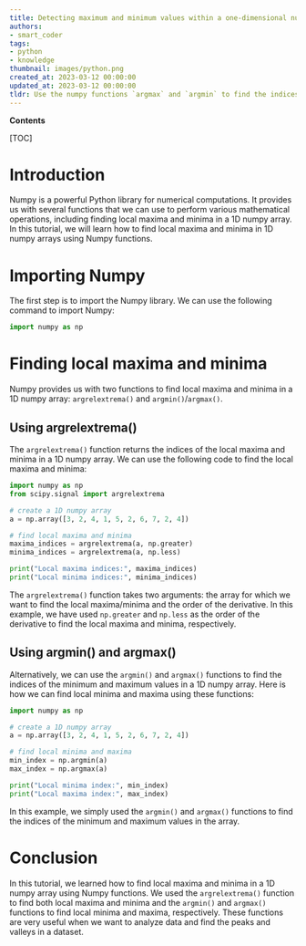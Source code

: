 ```yaml
---
title: Detecting maximum and minimum values within a one-dimensional numpy array using numpy
authors:
- smart_coder
tags:
- python
- knowledge
thumbnail: images/python.png
created_at: 2023-03-12 00:00:00
updated_at: 2023-03-12 00:00:00
tldr: Use the numpy functions `argmax` and `argmin` to find the indices of the local maxima and minima, respectively.
---
```


**Contents**

[TOC]

# Introduction

Numpy is a powerful Python library for numerical computations. It provides us with several functions that we can use to perform various mathematical operations, including finding local maxima and minima in a 1D numpy array. In this tutorial, we will learn how to find local maxima and minima in 1D numpy arrays using Numpy functions.

# Importing Numpy

The first step is to import the Numpy library. We can use the following command to import Numpy:

``` python
import numpy as np
```
# Finding local maxima and minima

Numpy provides us with two functions to find local maxima and minima in a 1D numpy array: ```argrelextrema()``` and ```argmin()```/```argmax()```.

## Using argrelextrema()

The ```argrelextrema()``` function returns the indices of the local maxima and minima in a 1D numpy array. We can use the following code to find the local maxima and minima:

``` python
import numpy as np
from scipy.signal import argrelextrema

# create a 1D numpy array
a = np.array([3, 2, 4, 1, 5, 2, 6, 7, 2, 4])

# find local maxima and minima
maxima_indices = argrelextrema(a, np.greater)
minima_indices = argrelextrema(a, np.less)

print("Local maxima indices:", maxima_indices)
print("Local minima indices:", minima_indices)
```

The ```argrelextrema()``` function takes two arguments: the array for which we want to find the local maxima/minima and the order of the derivative. In this example, we have used ```np.greater``` and ```np.less``` as the order of the derivative to find the local maxima and minima, respectively.

## Using argmin() and argmax()

Alternatively, we can use the ```argmin()``` and ```argmax()``` functions to find the indices of the minimum and maximum values in a 1D numpy array. Here is how we can find local minima and maxima using these functions:

``` python
import numpy as np

# create a 1D numpy array
a = np.array([3, 2, 4, 1, 5, 2, 6, 7, 2, 4])

# find local minima and maxima
min_index = np.argmin(a)
max_index = np.argmax(a)

print("Local minima index:", min_index)
print("Local maxima index:", max_index)
```

In this example, we simply used the ```argmin()``` and ```argmax()``` functions to find the indices of the minimum and maximum values in the array.

# Conclusion

In this tutorial, we learned how to find local maxima and minima in a 1D numpy array using Numpy functions. We used the ```argrelextrema()``` function to find both local maxima and minima and the ```argmin()``` and ```argmax()``` functions to find local minima and maxima, respectively. These functions are very useful when we want to analyze data and find the peaks and valleys in a dataset.
